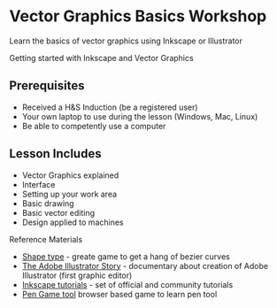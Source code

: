 # Vector Graphics Basics Workshop
Learn the basics of vector graphics using Inkscape or Illustrator

Getting started with Inkscape and Vector Graphics

## Prerequisites 
* Received a H&S Induction (be a registered user)
* Your own laptop to use during the lesson (Windows, Mac, Linux)
* Be able to competently use a computer

## Lesson Includes
* Vector Graphics explained
* Interface
* Setting up your work area
* Basic drawing
* Basic vector editing
* Design applied to machines


Reference Materials

* [Shape type](http://shape.method.ac/) - greate game to get a hang of bezier curves
* [The Adobe Illustrator Story](https://vimeo.com/95415863) - documentary about creation of Adobe Illustrator (first graphic editor)
* [Inkscape tutorials](https://inkscape.org/en/learn/tutorials/) - set of official and community tutorials
* [Pen Game tool](https://helpx.adobe.com/illustrator/how-to/pen-tool-game.html) browser based game to learn pen tool

